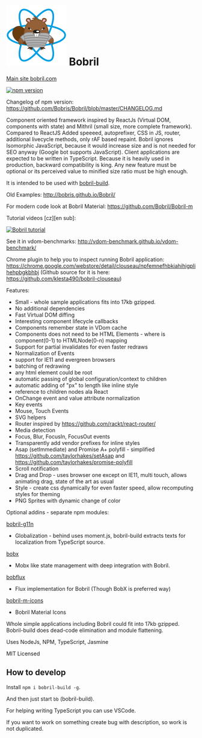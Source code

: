 ![Bobril Logo](https://raw.githubusercontent.com/Bobris/Bobril/master/logo.png)
Bobril
======

[Main site bobril.com](bobril.com)

[![npm version](https://badge.fury.io/js/bobril.svg)](https://badge.fury.io/js/bobril)

Changelog of npm version: https://github.com/Bobris/Bobril/blob/master/CHANGELOG.md

Component oriented framework inspired by ReactJs (Virtual DOM, components with state) and Mithril (small size, more complete framework). Compared to ReactJS Added speeeed, autoprefixer, CSS in JS, router, additional livecycle methods, only rAF based repaint.
Bobril ignores Isomorphic JavaScript, because it would increase size and is not needed for SEO anyway (Google bot supports JavaScript). Client applications are expected to be written in TypeScript.
Because it is heavily used in production, backward compatibility is king. Any new feature must be optional or its perceived value to minified size ratio must be high enough.

It is intended to be used with [bobril-build](https://github.com/Bobris/bbcore).

Old Examples: http://bobris.github.io/Bobril/

For modern code look at Bobril Material: https://github.com/Bobril/Bobril-m

Tutorial videos [cz][en sub]:

[![Bobril tutorial](https://i.ytimg.com/vi/OV6Su7wauVA/hqdefault.jpg?sqp=-oaymwEXCNACELwBSFryq4qpAwkIARUAAIhCGAE=&rs=AOn4CLC3ND2Ig4ihIKtsV8xe4BVXztqQ9w)](https://www.youtube.com/playlist?list=PLNswFMwJJR39BvE5NuYmEiVvUmzwhZqZa)

See it in vdom-benchmarks: http://vdom-benchmark.github.io/vdom-benchmark/

Chrome plugin to help you to inspect running Bobril application: https://chrome.google.com/webstore/detail/clouseau/npfemnefhbkiahihigplihehpbgkbhbj
(Github source for it is here: https://github.com/klesta490/bobril-clouseau)

Features:

-   Small - whole sample applications fits into 17kb gzipped.
-   No additional dependencies
-   Fast Virtual DOM diffing
-   Interesting component lifecycle callbacks
-   Components remember state in VDom cache
-   Components does not need to be HTML Elements - where is component(0-1) to HTMLNode(0-n) mapping
-   Support for partial invalidates for even faster redraws
-   Normalization of Events
-   support for IE11 and evergreen browsers
-   batching of redrawing
-   any html element could be root
-   automatic passing of global configuration/context to children
-   automatic adding of "px" to length like inline style
-   reference to children nodes ala React
-   OnChange event and value attribute normalization
-   Key events
-   Mouse, Touch Events
-   SVG helpers
-   Router inspired by https://github.com/rackt/react-router/
-   Media detection
-   Focus, Blur, FocusIn, FocusOut events
-   Transparently add vendor prefixes for inline styles
-   Asap (setImmediate) and Promise A+ polyfill - simplified https://github.com/taylorhakes/setAsap and https://github.com/taylorhakes/promise-polyfill
-   Scroll notification
-   Drag and Drop - uses browser one except on IE11, multi touch, allows animating drag, state of the art as usual
-   Style - create css dynamically for even faster speed, allow recomputing styles for theming
-   PNG Sprites with dynamic change of color

Optional addins - separate npm modules:

[bobril-g11n](https://github.com/Bobris/bobril-g11n)

-   Globalization - behind uses moment.js, bobril-build extracts texts for localization from TypeScript source.

[bobx](https://github.com/Bobril/bobx)

-   Mobx like state management with deep integration with Bobril.

[bobflux](https://github.com/karelsteinmetz/bobflux)

-   Flux implementation for Bobril (Though BobX is preferred way)

[bobril-m-icons](https://github.com/bobril/bobril-m-icons)

-   Bobril Material Icons

Whole simple applications including Bobril could fit into 17kb gzipped. Bobril-build does dead-code elimination and module flattening.

Uses NodeJs, NPM, TypeScript, Jasmine

MIT Licensed

## How to develop

Install `npm i bobril-build -g`.

And then just start `bb` (bobril-build).

For helping writing TypeScript you can use VSCode.

If you want to work on something create bug with description, so work is not duplicated.
